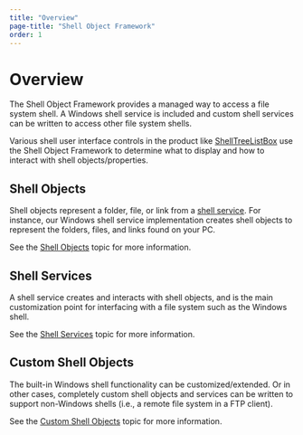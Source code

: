 ```yaml
---
title: "Overview"
page-title: "Shell Object Framework"
order: 1
---
```

# Overview

The Shell Object Framework provides a managed way to access a file system shell.  A Windows shell service is included and custom shell services can be written to access other file system shells.

Various shell user interface controls in the product like [ShellTreeListBox](../shelltreelistbox.md) use the Shell Object Framework to determine what to display and how to interact with shell objects/properties.

## Shell Objects

Shell objects represent a folder, file, or link from a [shell service](shell-services.md).  For instance, our Windows shell service implementation creates shell objects to represent the folders, files, and links found on your PC.

See the [Shell Objects](shell-objects.md) topic for more information.

## Shell Services

A shell service creates and interacts with shell objects, and is the main customization point for interfacing with a file system such as the Windows shell.

See the [Shell Services](shell-services.md) topic for more information.

## Custom Shell Objects

The built-in Windows shell functionality can be customized/extended.  Or in other cases, completely custom shell objects and services can be written to support non-Windows shells (i.e., a remote file system in a FTP client).

See the [Custom Shell Objects](custom-shell-objects.md) topic for more information.
